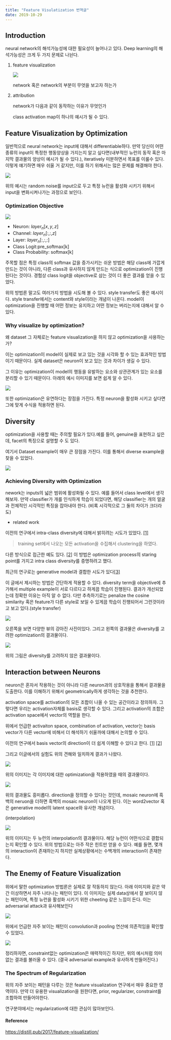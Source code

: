 ```yaml
---
title: "Feature Visulatization 번역글"
date: 2019-10-29
---
```






## Introduction

neural network의 해석가능성에 대한 필요성이 늘어나고 있다. Deep learning의 해석가능성은 크게 두 가지 문제로 나뉜다.

1. feature visualization

   <img src="https://user-images.githubusercontent.com/27891090/67741701-62eb4880-fa5d-11e9-84d4-f92d023cab58.png">

   network 혹은 network의 부분이 무엇을 보고자 하는가

2. attribution

   network가 다음과 같이 동작하는 이유가 무엇인가

   class activation map이 하나의 예시가 될 수 있다.

## Feature Visualization by Optimization



일반적으로 neural network는 input에 대해서 differentiable하다. 만약 당신이 어떤 종류의 input이 특정한 행동양상을 가지는지 알고 싶다면(내부적인 뉴런의 동작 혹은 마지막 결과물의 양상이 예시가 될 수 있다.),  iteratively 미분하면서 목표를 이룰수 있다. 이렇게 얘기하면 매우 쉬울 거 같지만, 이를 하기 위해서는 많은 문제를 해결해야 한다.

<img src="https://user-images.githubusercontent.com/27891090/67742020-2704b300-fa5e-11e9-9953-6a0b01ec647d.png">

위의 예시는 random noise를 input으로 두고 특정 뉴런을 활성화 시키기 위해서 input을 변화시켜나가는 과정으로 보인다.



### Optimization Objective

<img src="https://user-images.githubusercontent.com/27891090/67742810-53b9ca00-fa60-11e9-8c7a-e9b3b50d2952.png">

- Neuron: $layer_n [x,y,z]$
- Channel: $layer_n[:, :, z]$
- Layer: $layer_n[:,:,:]$
- Class Logit:pre_softmax[k]
- Class Probability: softmax[k]



주목할 점은 특정 class의 softmax 값을 증가시키는 쉬운 방법은 해당 class에 가깝게 만드는 것이 아니라, 다른 class과 유사하지 않게 만드는 식으로 optimization이 진행된다는 것이다. 경험상 class logit을 objective로 삼는 것이 더 좋은 결과를 얻을 수 있었다.



위의 방법론 말고도 여러가지 방법을 시도해 볼 수 있다.  style transfer도 좋은 예시이다. style transfer에서는 content와 style이라는 개념이 나온다. model이 optimization을 진행할 때 어떤 정보는 유지하고 어떤 정보는 버리는지에 대해서 알 수 있다.



### Why visualize by optimization?

왜 dataset 그 자체로는 feature visualization을 하지 않고 optimization을 사용하는가? 

이는 optimization이 model이 실제로 보고 있는 것을 시각화 할 수 있는 효과적인 방법이기 때문이다. 실제 dataset은 neuron이 보고 있는 것과 차이가 생길 수 있다.

그 이유는 optimization이 model의 행동을 유발하는 요소와 상관관계가 있는 요소를 분리할 수 있기 때문이다.  아래의 예시 이미지를 보면 쉽게 알 수 있다. 

<img src="https://user-images.githubusercontent.com/27891090/67744171-1fe0a380-fa64-11e9-8563-4ebf5d4f44ec.png">



또한 optimization은 유연하다는 장점을 가진다. 특정 neuron을 활성화 시키고 싶다면 그에 맞게 수식을 적용하면 된다.



## Diversity

optimization을 사용할 때는 주의할 필요가 있다.예를 들어,  genuine을 표현하고 싶은데, facet의 특징으로 설명할 수 도 있다.



여기서 Dataset example이 매우 큰 장점을 가진다. 이를 통해서 diverse example을 찾을 수 있었다.

<img src="https://user-images.githubusercontent.com/27891090/67744675-887c5000-fa65-11e9-8e4e-c893331ff385.png">



### Achieving Diversity with Optimization

nework는 inputs의 넓은 범위에 활성화될 수 있다. 예를 들어서 class level에서 생각해보자. 만약 classifier가 개를 인식하게 학습이 되었다면, 해당 classifier는 개의 얼굴과 전체적인 시각적인 특징을 잡아내야 한다. (비록 시각적으로 그 둘의 차이가 크더라도) 

- related work

이전의 연구에서 intra-class diversity에 대해서 밝히려는 시도가 있었다. [[1]](https://arxiv.org/pdf/1507.02379.pdf)

> training set에서 나오는 모든 activation을 수집해서 clustering을 하였다.



다른 방식으로 접근한 예도 있다. [[2]](https://arxiv.org/pdf/1602.03616.pdf) 이 방법은 optimization process의 staring point를 가지고 intra class diversity를 증명하려고 했다.

최근의 연구로는 generative model과 결합한 시도가 있다[[3]](https://arxiv.org/pdf/1612.00005.pdf)

이 글에서 제시하는 방법은 간단하게 적용할 수 있다. diversity term을 objective에 추가해서 multiple example이 서로 다르다고 하게끔 학습이 진행된다. 결과가 개선되었는데 정확한 이유는 아직 알 수 없다. 다만 추측하기로는 penalize the cosine similarity 혹은 feature가 다른 style로 보일 수 있게끔 학습이 진행되어서 그런것이라고 보고 있다.(style transfer)



<img src="https://user-images.githubusercontent.com/27891090/67851761-75917a80-fb4e-11e9-942c-babc277684a6.png">



오른쪽을 보면 다양한 뷰의 강아진 사진이있다. 그리고 왼쪽의 결과물은 diversity를 고려한 optimization의 결과물이다.

<img src="https://distill.pub/2017/feature-visualization/images/diversity/mixed4a_143_optimized.png">



위의 그림은 diversity를 고려하지 않은 결과물이다.





## Interaction between Neurons

neuron은 혼자서 작용하는 것이 아니라 다른 neuron과의 상호작용을 통해서 결과물을 도출한다. 이를 이해하기 위해서 geometrically하게 생각하는 것을 추천한다.

activation space를  activation의 모든 조합이 나올 수 있는 공간이라고 정의하자. 그렇다면 우리는 activation자체를 basis로 생각할 수 있다. 그리고 activation의 조합은 activation space에서 vector의 역할을 한다.

위에서 언급한 activaiton space, combination of activation, vector는  basis vector가 다른 vector에 비해서 더 해석하기 쉬울까에 대해서 논의할 수 있다.

이전의 연구에서 basis vector의 direction이 더 쉽게 이해할 수 있다고 한다. [[1]](https://arxiv.org/pdf/1312.6199.pdf) [[2]](https://arxiv.org/pdf/1704.05796.pdf) 

그리고 이글에서의 실험도 위의 견해와 일치하게 결과가 나왔다.

<img src="https://user-images.githubusercontent.com/27891090/67852505-dff6ea80-fb4f-11e9-8b6e-188c98c3ea79.png">

위의 이미지는 각 이미지에 대한 optimization을 적용하였을 때의 결과물이다.

<img src="https://user-images.githubusercontent.com/27891090/67854508-cfe10a00-fb53-11e9-8c33-146c7b0a7aee.png">

위의 결과물도 흥미롭다. direction을 정의할 수 있다는 것인데, mosaic neuron에 흑백의 neruon을 더하면 흑백의 mosaic neuron이 나오게 된다. 이는 word2vector 혹은 generative model의 latent space와 유사한 개념이다.

(interpolation)

<img src="https://user-images.githubusercontent.com/27891090/67854832-6e6d6b00-fb54-11e9-8390-05fa0ece1da9.png">

위의 이미지는  두 뉴런의 interpolation의 결과물이다. 해당 뉴런이 어떤식으로 결합되는지 확인할 수 있다. 위의 방법으로는 아주 작은 힌트만 얻을 수 있다. 예를 들면, 몇개의 interaction이 존재하는지 하지만 실제상황에서는 수백개의 interaction이 존재한다.



## The Enemy of Feature Visualization

위에서 말한 optimization 방법론은 실제로 잘 작동하지 않는다. 아래 이미지와 같은 약간 이상하면서 자주 나타나는 패턴이 있다. 이 이미지는 실제 data상에서 잘 보이지 않는 패턴이며, 특정 뉴런을 활성화 시키기 위한 cheeting 같은 느낌이 든다. 이는 adversarial attack과 유사해보인다

<img src="https://user-images.githubusercontent.com/27891090/68006959-93c9b880-fcbd-11e9-91fc-2b1f1e197832.png">



위에서 언급한 자주 보이는 패턴이 convolution과 pooling 연산에 의존적임을 확인할 수 있었다. 

<img src="https://user-images.githubusercontent.com/27891090/68007106-f15e0500-fcbd-11e9-89d0-52a72fb2e46b.png">

정리하자면, constraint없는 optimization은 매력적이긴 하지만, 위의 예시처럼 의미없는 결과를 불러올 수 있다. (결국 adversarial example과 유사하게 만들어진다.)



### The Spectrum of Regularization



위의 자주 보이는 패턴을 다루는 것은 feature visualization 연구에서 매우 중요한 영역이다. 만약 더 유용한 visualization을 원한다면, prior, regularizer, constraint를 조합하여 만들어야한다.

연구분야에서는 regularization에 대한 관심이 많아보인다.







#### Reference

https://distill.pub/2017/feature-visualization/